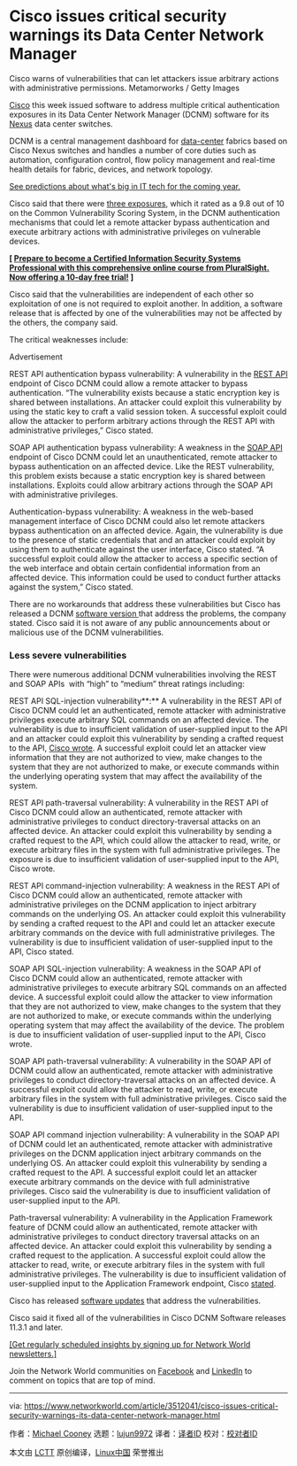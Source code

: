 [#]: collector: (lujun9972)
[#]: translator: ( )
[#]: reviewer: ( )
[#]: publisher: ( )
[#]: url: ( )
[#]: subject: (Cisco issues critical security warnings its Data Center Network Manager)
[#]: via: (https://www.networkworld.com/article/3512041/cisco-issues-critical-security-warnings-its-data-center-network-manager.html)
[#]: author: (Michael Cooney https://www.networkworld.com/author/Michael-Cooney/)

Cisco issues critical security warnings its Data Center Network Manager
======
Cisco warns of vulnerabilities that can let attackers issue arbitrary actions with administrative permissions.
Metamorworks / Getty Images

[Cisco][1] this week issued software to address multiple critical authentication exposures in its Data Center Network Manager (DCNM) software for its [Nexus][2] data center switches.

DCNM is a central management dashboard for [data-center][3] fabrics based on Cisco Nexus switches and handles a number of core duties such as automation, configuration control, flow policy management and real-time health details for fabric, devices, and network topology.

[See predictions about what's big in IT tech for the coming year.][4]

Cisco said that there were [three exposures][5], which it rated as a 9.8 out of 10 on the Common Vulnerability Scoring System, in the DCNM authentication mechanisms that could let a remote attacker bypass authentication and execute arbitrary actions with administrative privileges on vulnerable devices.

**[ [Prepare to become a Certified Information Security Systems Professional with this comprehensive online course from PluralSight. Now offering a 10-day free trial!][6] ]**

Cisco said that the vulnerabilities are independent of each other so exploitation of one is not required to exploit another. In addition, a software release that is affected by one of the vulnerabilities may not be affected by the others, the company said.

The critical weaknesses include:

Advertisement

REST API authentication bypass vulnerability: A vulnerability in the [REST API][7] endpoint of Cisco DCNM could allow a remote attacker to bypass authentication. “The vulnerability exists because a static encryption key is shared between installations. An attacker could exploit this vulnerability by using the static key to craft a valid session token. A successful exploit could allow the attacker to perform arbitrary actions through the REST API with administrative privileges,” Cisco stated.  

SOAP API authentication bypass vulnerability: A weakness in the [SOAP API][8] endpoint of Cisco DCNM could let an unauthenticated, remote attacker to bypass authentication on an affected device. Like the REST vulnerability, this problem exists because a static encryption key is shared between installations. Exploits could allow arbitrary actions through the SOAP API with administrative privileges.

Authentication-bypass vulnerability: A weakness in the web-based management interface of Cisco DCNM could also let remote attackers bypass authentication on an affected device. Again, the vulnerability is due to the presence of static credentials that and an attacker could exploit by using them to authenticate against the user interface, Cisco stated. “A successful exploit could allow the attacker to access a specific section of the web interface and obtain certain confidential information from an affected device. This information could be used to conduct further attacks against the system,” Cisco stated. 

There are no workarounds that address these vulnerabilities but Cisco has released a DCNM [software version ][9]that address the problems, the company stated. Cisco said it is not aware of any public announcements about or malicious use of the DCNM vulnerabilities.

### Less severe vulnerabilities

There were numerous additional DCNM vulnerabilities involving the REST and SOAP APIs  with “high” to “medium” threat ratings including:

REST API SQL-injection vulnerability**:** A vulnerability in the REST API of Cisco DCNM could let an authenticated, remote attacker with administrative privileges execute arbitrary SQL commands on an affected device. The vulnerability is due to insufficient validation of user-supplied input to the API and an attacker could exploit this vulnerability by sending a crafted request to the API, [Cisco wrote][10]. A successful exploit could let an attacker view information that they are not authorized to view, make changes to the system that they are not authorized to make, or execute commands within the underlying operating system that may affect the availability of the system.

REST API path-traversal vulnerability: A vulnerability in the REST API of Cisco DCNM could allow an authenticated, remote attacker with administrative privileges to conduct directory-traversal attacks on an affected device. An attacker could exploit this vulnerability by sending a crafted request to the API, which could allow the attacker to read, write, or execute arbitrary files in the system with full administrative privileges. The exposure is due to insufficient validation of user-supplied input to the API, Cisco wrote.

REST API command-injection vulnerability: A weakness in the REST API of Cisco DCNM could allow an authenticated, remote attacker with administrative privileges on the DCNM application to inject arbitrary commands on the underlying OS. An attacker could exploit this vulnerability by sending a crafted request to the API and could let an attacker execute arbitrary commands on the device with full administrative privileges. The vulnerability is due to insufficient validation of user-supplied input to the API, Cisco stated.

SOAP API SQL-injection vulnerability: A weakness in the SOAP API of Cisco DCNM could allow an authenticated, remote attacker with administrative privileges to execute arbitrary SQL commands on an affected device. A successful exploit could allow the attacker to view information that they are not authorized to view, make changes to the system that they are not authorized to make, or execute commands within the underlying operating system that may affect the availability of the device. The problem is due to insufficient validation of user-supplied input to the API, Cisco wrote.

SOAP API path-traversal vulnerability: A vulnerability in the SOAP API of DCNM could allow an authenticated, remote attacker with administrative privileges to conduct directory-traversal attacks on an affected device. A successful exploit could allow the attacker to read, write, or execute arbitrary files in the system with full administrative privileges. Cisco said the vulnerability is due to insufficient validation of user-supplied input to the API.

SOAP API command injection vulnerability: A vulnerability in the SOAP API of DCNM could let an authenticated, remote attacker with administrative privileges on the DCNM application inject arbitrary commands on the underlying OS. An attacker could exploit this vulnerability by sending a crafted request to the API. A successful exploit could let an attacker execute arbitrary commands on the device with full administrative privileges. Cisco said the vulnerability is due to insufficient validation of user-supplied input to the API.

Path-traversal vulnerability: A vulnerability in the Application Framework feature of DCNM could allow an authenticated, remote attacker with administrative privileges to conduct directory traversal attacks on an affected device. An attacker could exploit this vulnerability by sending a crafted request to the application. A successful exploit could allow the attacker to read, write, or execute arbitrary files in the system with full administrative privileges. The vulnerability is due to insufficient validation of user-supplied input to the Application Framework endpoint, Cisco [stated][11].

Cisco has released [software updates][12] that address the vulnerabilities.

Cisco said it fixed all of the vulnerabilities in Cisco DCNM Software releases 11.3.1 and later.

[[Get regularly scheduled insights by signing up for Network World newsletters.]][13]

Join the Network World communities on [Facebook][14] and [LinkedIn][15] to comment on topics that are top of mind.

--------------------------------------------------------------------------------

via: https://www.networkworld.com/article/3512041/cisco-issues-critical-security-warnings-its-data-center-network-manager.html

作者：[Michael Cooney][a]
选题：[lujun9972][b]
译者：[译者ID](https://github.com/译者ID)
校对：[校对者ID](https://github.com/校对者ID)

本文由 [LCTT](https://github.com/LCTT/TranslateProject) 原创编译，[Linux中国](https://linux.cn/) 荣誉推出

[a]: https://www.networkworld.com/author/Michael-Cooney/
[b]: https://github.com/lujun9972
[1]: https://www.networkworld.com/article/3487831/what-s-hot-for-cisco-in-2020.html
[2]: https://www.networkworld.com/article/2174731/lan-wan-first-look-cisco-nexus-9000.html
[3]: https://www.networkworld.com/article/3223692/what-is-a-data-centerhow-its-changed-and-what-you-need-to-know.html
[4]: https://www.networkworld.com/article/3488562/whats-big-in-it-tech-for-the-coming-year.html
[5]: https://tools.cisco.com/security/center/content/CiscoSecurityAdvisory/cisco-sa-20200102-dcnm-auth-bypass#details
[6]: https://pluralsight.pxf.io/c/321564/424552/7490?u=https%3A%2F%2Fwww.pluralsight.com%2Fpaths%2Fcertified-information-systems-security-professional-cisspr
[7]: https://www.networkworld.com/article/2339954/a-restful-approach-to-web-services.html
[8]: https://en.wikipedia.org/wiki/SOAP
[9]: https://www.cisco.com/c/en/us/products/end-user-license-agreement.html
[10]: https://tools.cisco.com/security/center/content/CiscoSecurityAdvisory/cisco-sa-20200102-dcnm-sql-inject
[11]: https://tools.cisco.com/security/center/content/CiscoSecurityAdvisory/cisco-sa-20200102-dcnm-comm-inject
[12]: https://www.cisco.com/c/en/us/about/legal/cloud-and-software/end_user_license_agreement.html
[13]: https://www.networkworld.com/newsletters/signup.html
[14]: https://www.facebook.com/NetworkWorld/
[15]: https://www.linkedin.com/company/network-world
